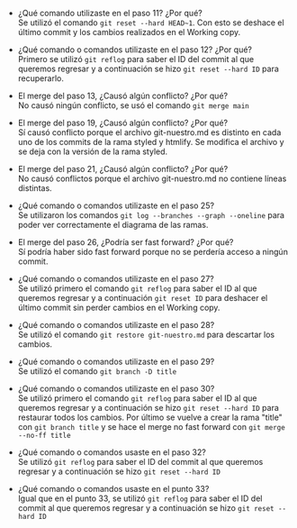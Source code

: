 * ¿Qué comando utilizaste en el paso 11? ¿Por qué?  
Se utilizó el comando `git reset --hard HEAD~1`. Con esto se deshace el
último commit y los cambios realizados en el Working copy.


* ¿Qué comando o comandos utilizaste en el paso 12? ¿Por qué?  
Primero se utilizó `git reflog` para saber el ID del commit al que
queremos regresar y a continuación se hizo `git reset --hard ID` para 
recuperarlo.


* El merge del paso 13, ¿Causó algún conflicto? ¿Por qué?  
No causó ningún conflicto, se usó el comando `git merge main`

 
* El merge del paso 19, ¿Causó algún conflicto? ¿Por qué?  
Sí causó conflicto porque el archivo git-nuestro.md es distinto en
cada uno de los commits de la rama styled y htmlify. Se modifica
el archivo y se deja con la versión de la rama styled.


* El merge del paso 21, ¿Causó algún conflicto? ¿Por qué?  
No causó conflictos porque el archivo git-nuestro.md no contiene líneas
distintas.


* ¿Qué comando o comandos utilizaste en el paso 25?  
Se utilizaron los comandos `git log --branches --graph --oneline`
para poder ver correctamente el diagrama de las ramas.


* El merge del paso 26, ¿Podría ser fast forward? ¿Por qué?  
Sí podría haber sido fast forward porque no se perdería acceso a ningún commit.


* ¿Qué comando o comandos utilizaste en el paso 27?  
Se utilizó primero el comando `git reflog` para saber el ID al que 
queremos regresar y a continuación `git reset ID` para deshacer el 
último commit sin perder cambios en el Working copy.


* ¿Qué comando o comandos utilizaste en el paso 28?  
Se utilizó el comando `git restore git-nuestro.md` para descartar los 
cambios.


* ¿Qué comando o comandos utilizaste en el paso 29?  
Se utilizó el comando `git branch -D title`


* ¿Qué comando o comandos utilizaste en el paso 30?  
Se utilizó primero el comando `git reflog` para saber el ID al que
queremos regresar y a continuación se hizo `git reset --hard ID` para
restaurar todos los cambios. Por último se vuelve a crear la rama "title"
con `git branch title` y se hace el merge no fast forward con `git merge --no-ff title`


* ¿Qué comando o comandos usaste en el paso 32?  
Se utilizó `git reflog` para saber el ID del commit al que queremos regresar
y a continuación se hizo `git reset --hard ID`

* ¿Qué comando o comandos usaste en el punto 33?  
Igual que en el punto 33, se utilizó `git reflog` para saber el ID del
commit al que queremos regresar y a continuación se hizo `git reset --hard ID`
